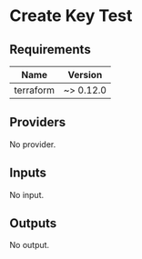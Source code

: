 # Create Key Test


<!-- BEGIN TFDOCS -->
## Requirements

| Name | Version |
|------|---------|
| terraform | ~> 0.12.0 |

## Providers

No provider.

## Inputs

No input.

## Outputs

No output.

<!-- END TFDOCS -->

